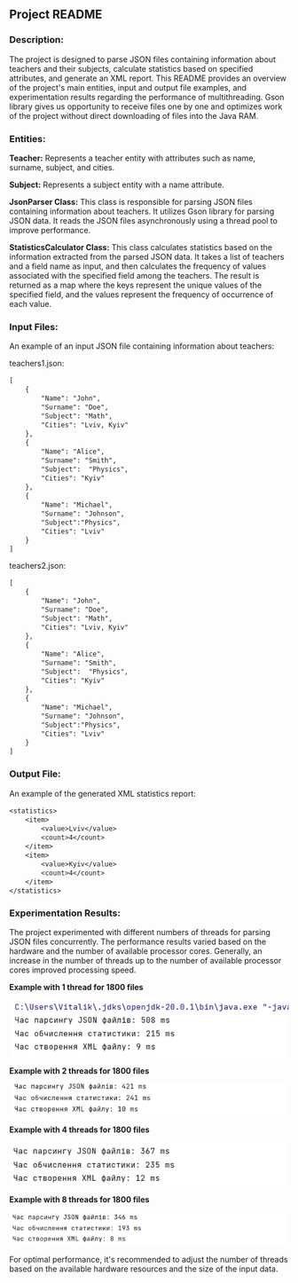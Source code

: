 ## **Project README**

### **Description:**

The project is designed to parse JSON files containing information about teachers and their subjects, calculate statistics based on specified attributes, and generate an XML report. This README provides an overview of the project's main entities, input and output file examples, and experimentation results regarding the performance of multithreading. Gson library gives us opportunity to receive files one by one and optimizes work of the project without direct downloading of files into the Java RAM.  

### Entities:

**Teacher:**
Represents a teacher entity with attributes such as name, surname, subject, and cities.

**Subject:**
Represents a subject entity with a name attribute.

**JsonParser Class:**
This class is responsible for parsing JSON files containing information about teachers. It utilizes Gson library for parsing JSON data. It reads the JSON files asynchronously using a thread pool to improve performance.

**StatisticsCalculator Class:**
This class calculates statistics based on the information extracted from the parsed JSON data. It takes a list of teachers and a field name as input, and then calculates the frequency of values associated with the specified field among the teachers. The result is returned as a map where the keys represent the unique values of the specified field, and the values represent the frequency of occurrence of each value.

### **Input Files:**

An example of an input JSON file containing information about teachers:

teachers1.json:
```
[
    {
        "Name": "John",
        "Surname": "Doe",
        "Subject": "Math",
        "Cities": "Lviv, Kyiv"
    },
    {
        "Name": "Alice",
        "Surname": "Smith",
        "Subject":  "Physics",
        "Cities": "Kyiv"
    },
    {
        "Name": "Michael",
        "Surname": "Johnson",
        "Subject":"Physics",
        "Cities": "Lviv"
    }
]
```

teachers2.json:
```
[
    {
        "Name": "John",
        "Surname": "Doe",
        "Subject": "Math",
        "Cities": "Lviv, Kyiv"
    },
    {
        "Name": "Alice",
        "Surname": "Smith",
        "Subject":  "Physics",
        "Cities": "Kyiv"
    },
    {
        "Name": "Michael",
        "Surname": "Johnson",
        "Subject":"Physics",
        "Cities": "Lviv"
    }
]
```

### Output File:

An example of the generated XML statistics report:

```
<statistics>
    <item>
        <value>Lviv</value>
        <count>4</count>
    </item>
    <item>
        <value>Kyiv</value>
        <count>4</count>
    </item>
</statistics>
```

### Experimentation Results:

The project experimented with different numbers of threads for parsing JSON files concurrently. The performance results varied based on the hardware and the number of available processor cores. Generally, an increase in the number of threads up to the number of available processor cores improved processing speed.

**Example with 1 thread for 1800 files**

![img.png](src/main/resources/data/img.png)

**Example with 2 threads for 1800 files**

![img_1.png](src/main/resources/data/img_1.png)

**Example with 4 threads for 1800 files**

![img_2.png](src/main/resources/data/img_2.png)

**Example with 8 threads for 1800 files**

![img_3.png](src/main/resources/data/img_3.png)

For optimal performance, it's recommended to adjust the number of threads based on the available hardware resources and the size of the input data.





